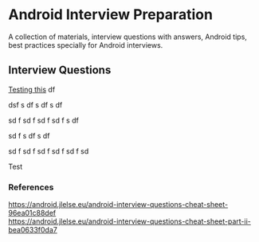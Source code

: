 # Android Interview Preparation

A collection of materials, interview questions with answers, Android tips, best practices specially for Android interviews.

## Interview Questions
[Testing this](#test)
df


dsf
s
df
s
df
s
df

sd
f
sd
f
sd
f
sd
f
s
df

sd
f
s
df
s
df

sd
f
sd
f
sd
f
sd
f
sd
f
sd

Test<a name="test"></a>


### References
https://android.jlelse.eu/android-interview-questions-cheat-sheet-96ea01c88def<br>
https://android.jlelse.eu/android-interview-questions-cheat-sheet-part-ii-bea0633f0da7
